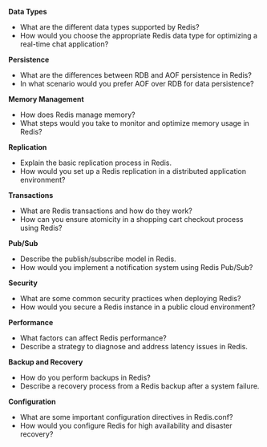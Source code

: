**Data Types**
 - What are the different data types supported by Redis?
 - How would you choose the appropriate Redis data type for optimizing a real-time chat application?

**Persistence**
 - What are the differences between RDB and AOF persistence in Redis?
 - In what scenario would you prefer AOF over RDB for data persistence?

**Memory Management**
 - How does Redis manage memory?
 - What steps would you take to monitor and optimize memory usage in Redis?

**Replication**
 - Explain the basic replication process in Redis.
 - How would you set up a Redis replication in a distributed application environment?

**Transactions**
 - What are Redis transactions and how do they work?
 - How can you ensure atomicity in a shopping cart checkout process using Redis?

**Pub/Sub**
 - Describe the publish/subscribe model in Redis.
 - How would you implement a notification system using Redis Pub/Sub?

**Security**
 - What are some common security practices when deploying Redis?
 - How would you secure a Redis instance in a public cloud environment?

**Performance**
 - What factors can affect Redis performance?
 - Describe a strategy to diagnose and address latency issues in Redis.

**Backup and Recovery**
 - How do you perform backups in Redis?
 - Describe a recovery process from a Redis backup after a system failure.

**Configuration**
 - What are some important configuration directives in Redis.conf?
 - How would you configure Redis for high availability and disaster recovery?